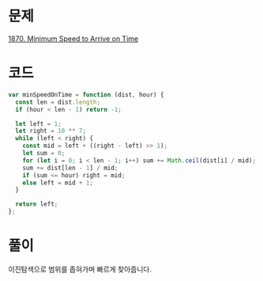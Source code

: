# 문제

[1870. Minimum Speed to Arrive on Time](https://leetcode.com/problems/minimum-speed-to-arrive-on-time/)

# 코드

```js
var minSpeedOnTime = function (dist, hour) {
  const len = dist.length;
  if (hour < len - 1) return -1;

  let left = 1;
  let right = 10 ** 7;
  while (left < right) {
    const mid = left + ((right - left) >> 1);
    let sum = 0;
    for (let i = 0; i < len - 1; i++) sum += Math.ceil(dist[i] / mid);
    sum += dist[len - 1] / mid;
    if (sum <= hour) right = mid;
    else left = mid + 1;
  }

  return left;
};
```

# 풀이

이진탐색으로 범위를 좁혀가며 빠르게 찾아줍니다.
